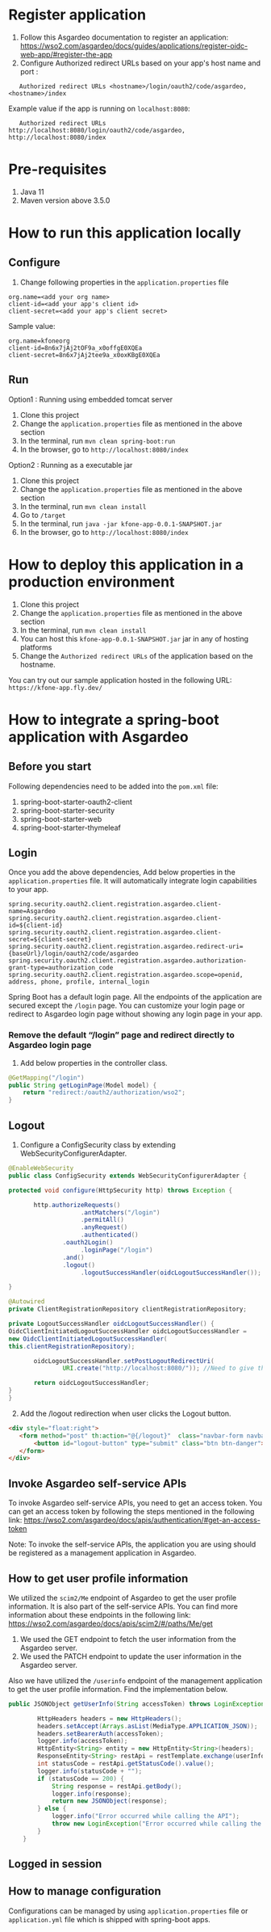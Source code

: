 # Register application
1. Follow this Asgardeo documentation to register an application: https://wso2.com/asgardeo/docs/guides/applications/register-oidc-web-app/#register-the-app
2. Configure Authorized redirect URLs based on your app's host name and port :
```
   Authorized redirect URLs <hostname>/login/oauth2/code/asgardeo, <hostname>/index
```
Example value if the app is running on `localhost:8080`:
```
   Authorized redirect URLs http://localhost:8080/login/oauth2/code/asgardeo, http://localhost:8080/index
```

# Pre-requisites
1. Java 11
2. Maven version above 3.5.0

# How to run this application locally

## Configure
1. Change following properties in the `application.properties` file
```
org.name=<add your org name>
client-id=<add your app's client id>
client-secret=<add your app's client secret>

```

Sample value:
```
org.name=kfoneorg
client-id=8n6x7jAj2tOF9a_x0offgE0XQEa
client-secret=8n6x7jAj2tee9a_x0oxKBgE0XQEa

```
  
## Run

Option1 :  Running using embedded tomcat server
1. Clone this project
2. Change the `application.properties` file as mentioned in the above section
3. In the terminal, run `mvn clean spring-boot:run`
4. In the browser, go to `http://localhost:8080/index`

Option2 :  Running as a executable jar
1. Clone this project
2. Change the `application.properties` file as mentioned in the above section
3. In the terminal, run `mvn clean install`
4. Go to `/target`
5. In the terminal, run `java -jar kfone-app-0.0.1-SNAPSHOT.jar`
6. In the browser, go to `http://localhost:8080/index`

# How to deploy this application in a production environment
1. Clone this project
2. Change the `application.properties` file as mentioned in the above section
3. In the terminal, run `mvn clean install`
4. You can host this `kfone-app-0.0.1-SNAPSHOT.jar` jar in any of hosting platforms
5. Change the `Authorized redirect URLs` of the application based on the hostname.

You can try out our sample application hosted in the following URL:
`https://kfone-app.fly.dev/`

# How to integrate a spring-boot application with Asgardeo

## Before you start
Following dependencies need to be added into the `pom.xml` file:
1. spring-boot-starter-oauth2-client
2. spring-boot-starter-security
3. spring-boot-starter-web
4. spring-boot-starter-thymeleaf


## Login

Once you add the above dependencies, Add below properties in the `application.properties` file. It will automatically integrate login capabilities to your app.
```
spring.security.oauth2.client.registration.asgardeo.client-name=Asgardeo
spring.security.oauth2.client.registration.asgardeo.client-id=${client-id}
spring.security.oauth2.client.registration.asgardeo.client-secret=${client-secret}
spring.security.oauth2.client.registration.asgardeo.redirect-uri={baseUrl}/login/oauth2/code/asgardeo
spring.security.oauth2.client.registration.asgardeo.authorization-grant-type=authorization_code
spring.security.oauth2.client.registration.asgardeo.scope=openid, address, phone, profile, internal_login
```

Spring Boot has a default login page. All the endpoints of the application are secured except the `/login` page. You can customize your login page or redirect to Asgardeo login page without showing any login page in your app.

### Remove the default “/login” page and redirect directly to Asgardeo login page
1. Add below properties in the controller class.

```java
@GetMapping("/login")
public String getLoginPage(Model model) {
    return "redirect:/oauth2/authorization/wso2";
}
```

## Logout

1. Configure a ConfigSecurity class by extending WebSecurityConfigurerAdapter.

```java
@EnableWebSecurity
public class ConfigSecurity extends WebSecurityConfigurerAdapter {

protected void configure(HttpSecurity http) throws Exception {

       http.authorizeRequests()
                    .antMatchers("/login")
                    .permitAll()
                    .anyRequest()
                    .authenticated()
               .oauth2Login()
                    .loginPage("/login")
               .and()
               .logout()
                    .logoutSuccessHandler(oidcLogoutSuccessHandler());

}

@Autowired
private ClientRegistrationRepository clientRegistrationRepository;

private LogoutSuccessHandler oidcLogoutSuccessHandler() {
OidcClientInitiatedLogoutSuccessHandler oidcLogoutSuccessHandler =
new OidcClientInitiatedLogoutSuccessHandler(
this.clientRegistrationRepository);

       oidcLogoutSuccessHandler.setPostLogoutRedirectUri(
               URI.create("http://localhost:8080/")); //Need to give the post-rediret-uri here

       return oidcLogoutSuccessHandler;
}
}
```

2. Add the /logout redirection when user clicks the Logout button.

```html
<div style="float:right">
   <form method="post" th:action="@{/logout}"  class="navbar-form navbar-right">
       <button id="logout-button" type="submit" class="btn btn-danger">Logout</button>
   </form>
</div>
```

## Invoke Asgardeo self-service APIs
To invoke Asgardeo self-service APIs, you need to get an access token. You can get an access token by following the steps mentioned in the following link:
https://wso2.com/asgardeo/docs/apis/authentication/#get-an-access-token

Note: To invoke the self-service APIs, the application you are using should be registered as a management application in Asgardeo.

## How to get user profile information
We utilized the `scim2/Me` endpoint of Asgardeo to get the user profile information. It is also part of the self-service APIs.
You can find more information about these endpoints in the following link:
https://wso2.com/asgardeo/docs/apis/scim2/#/paths/Me/get

1. We used the GET endpoint to fetch the user information from the Asgardeo server.
2. We used the PATCH endpoint to update the user information in the Asgardeo server.

Also we have utilized the `/userinfo` endpoint of the management application to get the user profile information. Find the implementation below.
```java
public JSONObject getUserInfo(String accessToken) throws LoginException {

        HttpHeaders headers = new HttpHeaders();
        headers.setAccept(Arrays.asList(MediaType.APPLICATION_JSON));
        headers.setBearerAuth(accessToken);
        logger.info(accessToken);
        HttpEntity<String> entity = new HttpEntity<String>(headers);
        ResponseEntity<String> restApi = restTemplate.exchange(userInfoEndpoint, HttpMethod.GET, entity, String.class);
        int statusCode = restApi.getStatusCode().value();
        logger.info(statusCode + "");
        if (statusCode == 200) {
            String response = restApi.getBody();
            logger.info(response);
            return new JSONObject(response);
        } else {
            logger.info("Error occurred while calling the API");
            throw new LoginException("Error occurred while calling the API");
        }
    }
```

## Logged in session

## How to manage configuration
Configurations can be managed by using `application.properties` file or `application.yml` file which is shipped with spring-boot apps.
